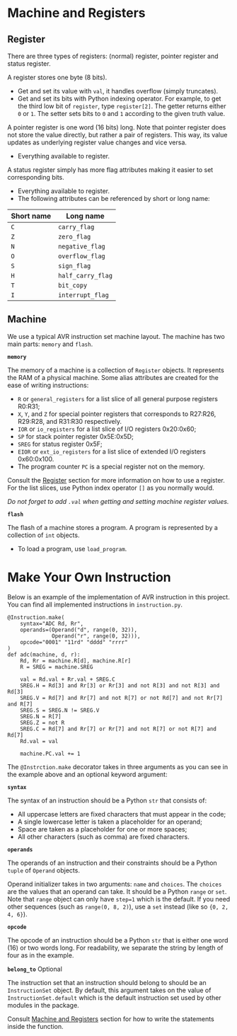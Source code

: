 # Machine and Registers

## Register

There are three types of registers: (normal) register, pointer register and
status register.

A register stores one byte (8 bits).

- Get and set its value with `val`, it handles overflow (simply truncates).
- Get and set its bits with Python indexing operator. For example, to get the
  third low bit of `register`, type `register[2]`. The getter returns either `0`
  or `1`. The setter sets bits to `0` and `1` according to the given truth
  value.

A pointer register is one word (16 bits) long.  Note that pointer register does
not store the value directly, but rather a pair of registers. This way, its
value updates as underlying register value changes and vice versa.

- Everything available to register.

A status register simply has more flag attributes making it easier to set
corresponding bits.

- Everything available to register.
- The following attributes can be referenced by short or long name:

Short name | Long name
---------- | -----------------
`C`        | `carry_flag`
`Z`        | `zero_flag`
`N`        | `negative_flag`
`O`        | `overflow_flag`
`S`        | `sign_flag`
`H`        | `half_carry_flag`
`T`        | `bit_copy`
`I`        | `interrupt_flag`

## Machine

We use a typical AVR instruction set machine layout. The machine has two main
parts: `memory` and `flash`.

**`memory`**

The memory of a machine is a collection of `Register` objects. It represents the
RAM of a physical machine. Some alias attributes are created for the ease of
writing instructions:

- `R` or `general_registers` for a list slice of all general purpose registers
  R0:R31;
- `X`, `Y`, and `Z` for special pointer registers that corresponds to R27:R26,
  R29:R28, and R31:R30 respectively.
- `IOR` or `io_registers` for a list slice of I/O registers 0x20:0x60;
- `SP` for stack pointer register 0x5E:0x5D;
- `SREG` for status register 0x5F;
- `EIOR` or `ext_io_registers` for a list slice of extended I/O registers
  0x60:0x100.
- The program counter `PC` is a special register not on the memory.

Consult the [Register](#Register) section for more information on how to use a
register. For the list slices, use Python index operator `[]` as you normally
would.

_Do not forget to add `.val` when getting and setting machine register values._

**`flash`**

The flash of a machine stores a program. A program is represented by a
collection of `int` objects.

- To load a program, use `load_program`.

# Make Your Own Instruction

Below is an example of the implementation of AVR instruction in this project.
You can find all implemented instructions in `instruction.py`.

```
@Instruction.make(
    syntax="ADC Rd, Rr",
    operands=(Operand("d", range(0, 32)),
              Operand("r", range(0, 32))),
    opcode="0001" "11rd" "dddd" "rrrr"
)
def adc(machine, d, r):
    Rd, Rr = machine.R[d], machine.R[r]
    R = SREG = machine.SREG

    val = Rd.val + Rr.val + SREG.C
    SREG.H = Rd[3] and Rr[3] or Rr[3] and not R[3] and not R[3] and Rd[3]
    SREG.V = Rd[7] and Rr[7] and not R[7] or not Rd[7] and not Rr[7] and R[7]
    SREG.S = SREG.N != SREG.V
    SREG.N = R[7]
    SREG.Z = not R
    SREG.C = Rd[7] and Rr[7] or Rr[7] and not R[7] or not R[7] and Rd[7]
    Rd.val = val

    machine.PC.val += 1
```

The `@Instrction.make` decorator takes in three arguments as you can see in the
example above and an optional keyword argument:

**`syntax`**

The syntax of an instruction should be a Python `str` that consists of:
- All uppercase letters are fixed characters that must appear in the code;
- A single lowercase letter is taken a placeholder for an operand;
- Space are taken as a placeholder for one or more spaces;
- All other characters (such as comma) are fixed characters.

**`operands`**

The operands of an instruction and their constraints should be a Python `tuple`
of `Operand` objects.

Operand initializer takes in two arguments: `name` and `choices`. The `choices`
are the values that an operand can take. It should be a Python `range` or `set`.
Note that `range` object can only have `step=1` which is the default. If you
need other sequences (such as `range(0, 8, 2)`), use a `set` instead (like so
`{0, 2, 4, 6}`).

**`opcode`**

The opcode of an instruction should be a Python `str` that is either one word
(16) or two words long. For readability, we separate the string by length of
four as in the example.

**`belong_to`** Optional

The instruction set that an instruction should belong to should be an
`InstructionSet` object. By default, this argument takes on the value of
`InstructionSet.default` which is the default instruction set used by other
modules in the package.

Consult [Machine and Registers](#Machine-and-Registers) section for how to write
the statements inside the function.
